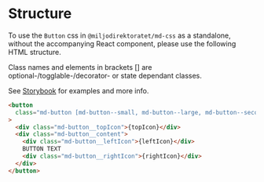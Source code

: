 # Structure

To use the `Button` css in `@miljodirektoratet/md-css` as a standalone, without the accompanying React component, please use the following HTML structure.

Class names and elements in brackets [] are optional-/togglable-/decorator- or state dependant classes.

See [Storybook](https://miljodir.github.io/md-components) for examples and more info.

```html
<button
  class="md-button [md-button--small, md-button--large, md-button--secondary, md-button--tertiary, md-button--danger, md-button--column]"
>
  <div class="md-button__topIcon">{topIcon}</div>
  <div class="md-button__content">
    <div class="md-button__leftIcon">{leftIcon}</div>
    BUTTON TEXT
    <div class="md-button__rightIcon">{rightIcon}</div>
  </div>
</button>
```
